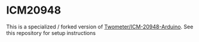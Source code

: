 # ICM20948

This is a specialized / forked version of [Twometer/ICM-20948-Arduino](https://github.com/Twometer/ICM-20948-Arduino). See this repository for setup instructions
